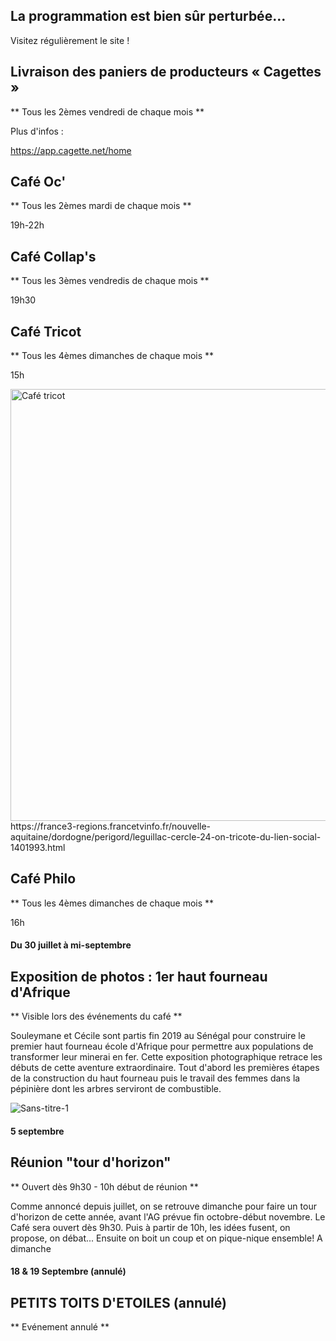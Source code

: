 

<!-- Exemple:

#### mardi 10 mars
## Café Oc.
** A partir de 18h30 **  
Où l'on partage <del>un bon repas à 8 €</del> tout en bavardant en occitan...   
__En auberge espagnole ! ! !__  
Chasdun pòrta son minjat e n'um boira tot aquò. Chacun apporte son repas et on mélange le tout. 
 [>>>> SOYEZ BENEVOLE,CLIQUEZ ICI<<<](http://www.date.marsnet.org/zqqlm9esy2sd2tfo)

fin exemple -->


## La programmation est bien sûr perturbée...
Visitez régulièrement le site !


## Livraison des paniers de producteurs « Cagettes »
** Tous les 2èmes vendredi de chaque mois **

Plus d'infos :

https://app.cagette.net/home

## Café Oc'
** Tous les 2èmes mardi de chaque mois **

19h-22h

## Café Collap's
** Tous les 3èmes vendredis de chaque mois **

19h30

## Café Tricot
** Tous les 4èmes dimanches de chaque mois **

15h

<img width="691" alt="Café tricot" src="https://user-images.githubusercontent.com/77194514/132258126-2237668e-bc70-4688-9b77-b1c282652e94.png">
https://france3-regions.francetvinfo.fr/nouvelle-aquitaine/dordogne/perigord/leguillac-cercle-24-on-tricote-du-lien-social-1401993.html

## Café Philo
** Tous les 4èmes dimanches de chaque mois **

16h



#### Du 30 juillet à mi-septembre

## Exposition de photos : 1er haut fourneau d'Afrique
** Visible lors des événements du café **

Souleymane et Cécile sont partis fin 2019 au Sénégal pour construire le premier haut fourneau école d'Afrique pour permettre aux populations de transformer leur minerai en fer. Cette exposition photographique retrace les débuts de cette aventure extraordinaire. Tout d'abord les premières étapes de la construction du haut fourneau puis le travail des femmes dans la pépinière dont les arbres serviront de combustible. 

![Sans-titre-1](https://user-images.githubusercontent.com/77194514/128901371-8cc3c64a-be7c-412b-804b-53456952fe56.jpg)

#### 5 septembre

## Réunion "tour d'horizon"
** Ouvert dès 9h30 - 10h début de réunion **

 
Comme annoncé depuis juillet, on se retrouve dimanche pour faire un tour d'horizon de cette année, avant l'AG prévue fin octobre-début novembre.
Le Café sera ouvert dès 9h30.
Puis à partir de 10h, les idées fusent, on propose, on débat...
Ensuite on boit un coup et on pique-nique ensemble!
A dimanche

#### 18 & 19 Septembre (annulé)

## PETITS TOITS D'ETOILES (annulé)
** Evénement annulé **





